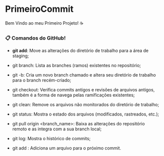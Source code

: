 # PrimeiroCommit
Bem Vindo ao meu Primeiro Projeto! ☕

### 📋 Comandos do GitHub!

- **git add**:
Move as alterações do diretório de trabalho para a área de staging;

- git branch:
Lista as branches (ramos) existentes no repositório;

- git -b:
Cria um novo branch chamado e altera seu diretório de trabalho para o branch recém-criado;

- git checkout:
Verifica commits antigos e revisões de arquivos antigos, também é a forma de navega pelas ramificações existentes;

- git clean:
Remove os arquivos não monitorados do diretório de trabalho;

- git status:
Mostra o estado dos arquivos (modificados, rastreados, etc.);

- git pull origin <branch_name>:
Baixa as alterações do repositório remoto e as integra com a sua branch local;

- git log:
Mostra o histórico de commits;

- git add <arquivo>:
Adiciona um arquivo para o próximo commit.

